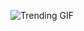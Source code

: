 
<!-- GIF_SECTION -->
![Trending GIF](https://media2.giphy.com/media/v1.Y2lkPThiYjIxNzcyMzg0MG9nenh5aWFwNWgwcmptdDh3aW1ta3Z6aXA4Nnd5ZjRmcDU5YSZlcD12MV9naWZzX3NlYXJjaCZjdD1n/aQ6ya20vAFJdUH3M5D/giphy.gif)
<!-- END_GIF_SECTION -->
